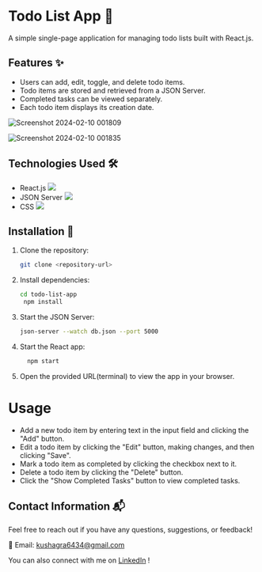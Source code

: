 # Todo List App 📝

A simple single-page application for managing todo lists built with React.js.

## Features ✨

- Users can add, edit, toggle, and delete todo items.
- Todo items are stored and retrieved from a JSON Server.
- Completed tasks can be viewed separately.
- Each todo item displays its creation date.
  
![Screenshot 2024-02-10 001809](https://github.com/Uriyo/ToDo/assets/87664057/0abd7142-8fec-4fa1-99f3-b52a29161c26)

![Screenshot 2024-02-10 001835](https://github.com/Uriyo/ToDo/assets/87664057/d947d549-dee2-4027-9f2b-cd35bd4913e8)

## Technologies Used 🛠️

- React.js
  <img src="https://img.icons8.com/color/48/000000/react-native.png"/>
- JSON Server
  <img src="https://img.icons8.com/ultraviolet/40/000000/server.png"/>
- CSS
  <img src="https://img.icons8.com/color/48/000000/css3.png"/>

## Installation 🚀

1. Clone the repository:

   ```bash
   git clone <repository-url>
   
2. Install dependencies:

   ```bash
   cd todo-list-app
    npm install
4. Start the JSON Server:

   ```bash
   json-server --watch db.json --port 5000
5. Start the React app:
   ```bash
     npm start
6. Open the provided URL(terminal) to view the app in your browser.

# Usage
- Add a new todo item by entering text in the input field and clicking the "Add" button.
- Edit a todo item by clicking the "Edit" button, making changes, and then clicking "Save".
- Mark a todo item as completed by clicking the checkbox next to it.
- Delete a todo item by clicking the "Delete" button.
- Click the "Show Completed Tasks" button to view completed tasks.

## Contact Information 📬

Feel free to reach out if you have any questions, suggestions, or feedback!

📧 Email: [kushagra6434@gmail.com](mailto:kushagra6434@gmail.com)

You can also connect with me on [LinkedIn](https://www.linkedin.com/in/kushagra6434/) !
